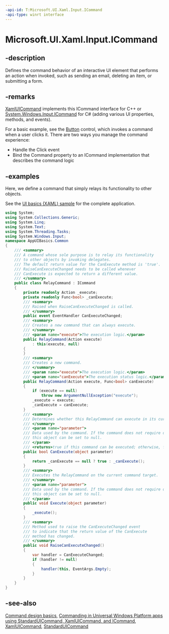 ```yaml
---
-api-id: T:Microsoft.UI.Xaml.Input.ICommand
-api-type: winrt interface
---
```


<!-- Interface syntax.
public interface ICommand : 
-->

# Microsoft.UI.Xaml.Input.ICommand

## -description

Defines the command behavior of an interactive UI element that performs an action when invoked, such as sending an email, deleting an item, or submitting a form.

## -remarks

[XamlUICommand](xamluicommand.md) implements this ICommand interface  for C++ or [System.Windows.Input.ICommand](/dotnet/api/system.windows.input.icommand) for C# (adding various UI properties, methods, and events).

For a basic example, see the [Button](../microsoft.ui.xaml.controls/button.md) control, which invokes a command when a user clicks it. There are two ways you manage the command experience:

- Handle the Click event
- Bind the Command property to an ICommand implementation that describes the command logic

## -examples

Here, we define a command that simply relays its functionality to other objects.

See the [UI basics (XAML) sample](https://github.com/Microsoft/Windows-universal-samples/tree/6370138b150ca8a34ff86de376ab6408c5587f5d/Samples/XamlUIBasics) for the complete application.

```csharp
using System;
using System.Collections.Generic;
using System.Linq;
using System.Text;
using System.Threading.Tasks;
using System.Windows.Input;
namespace AppUIBasics.Common
{
    /// <summary>
    /// A command whose sole purpose is to relay its functionality
    /// to other objects by invoking delegates.
    /// The default return value for the CanExecute method is 'true'.
    /// RaiseCanExecuteChanged needs to be called whenever
    /// CanExecute is expected to return a different value.
    /// </summary>
    public class RelayCommand : ICommand
    {
        private readonly Action _execute;
        private readonly Func<bool> _canExecute;
        /// <summary>
        /// Raised when RaiseCanExecuteChanged is called.
        /// </summary>
        public event EventHandler CanExecuteChanged;
        /// <summary>
        /// Creates a new command that can always execute.
        /// </summary>
        /// <param name="execute">The execution logic.</param>
        public RelayCommand(Action execute)
            : this(execute, null)
        {
        }
        /// <summary>
        /// Creates a new command.
        /// </summary>
        /// <param name="execute">The execution logic.</param>
        /// <param name="canExecute">The execution status logic.</param>
        public RelayCommand(Action execute, Func<bool> canExecute)
        {
            if (execute == null)
                throw new ArgumentNullException("execute");
            _execute = execute;
            _canExecute = canExecute;
        }
        /// <summary>
        /// Determines whether this RelayCommand can execute in its current state.
        /// </summary>
        /// <param name="parameter">
        /// Data used by the command. If the command does not require data to be passed,
        /// this object can be set to null.
        /// </param>
        /// <returns>true if this command can be executed; otherwise, false.</returns>
        public bool CanExecute(object parameter)
        {
            return _canExecute == null ? true : _canExecute();
        }
        /// <summary>
        /// Executes the RelayCommand on the current command target.
        /// </summary>
        /// <param name="parameter">
        /// Data used by the command. If the command does not require data to be passed,
        /// this object can be set to null.
        /// </param>
        public void Execute(object parameter)
        {
            _execute();
        }
        /// <summary>
        /// Method used to raise the CanExecuteChanged event
        /// to indicate that the return value of the CanExecute
        /// method has changed.
        /// </summary>
        public void RaiseCanExecuteChanged()
        {
            var handler = CanExecuteChanged;
            if (handler != null)
            {
                handler(this, EventArgs.Empty);
            }
        }
    }
}
```

## -see-also

[Command design basics](/windows/uwp/layout/commanding-basics), [Commanding in Universal Windows Platform apps using StandardUICommand, XamlUICommand, and ICommand](/windows/uwp/design/controls-and-patterns/commanding), [XamlUICommand](xamluicommand.md), [StandardUICommand](standarduicommand.md)
